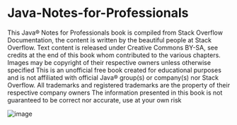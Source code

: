 # Java-Notes-for-Professionals
This Java® Notes for Professionals book is compiled from Stack Overflow
Documentation, the content is written by the beautiful people at Stack Overflow.
Text content is released under Creative Commons BY-SA, see credits at the end
of this book whom contributed to the various chapters. Images may be copyright
of their respective owners unless otherwise specified
This is an unofficial free book created for educational purposes and is not
affiliated with official Java® group(s) or company(s) nor Stack Overflow. All
trademarks and registered trademarks are the property of their respective
company owners
The information presented in this book is not guaranteed to be correct nor
accurate, use at your own risk

![image](https://github.com/Ravinduchathuranga/Java-Notes-for-Professionals/assets/96408799/c475745a-8ca6-4f3a-904c-368422b65a19)
